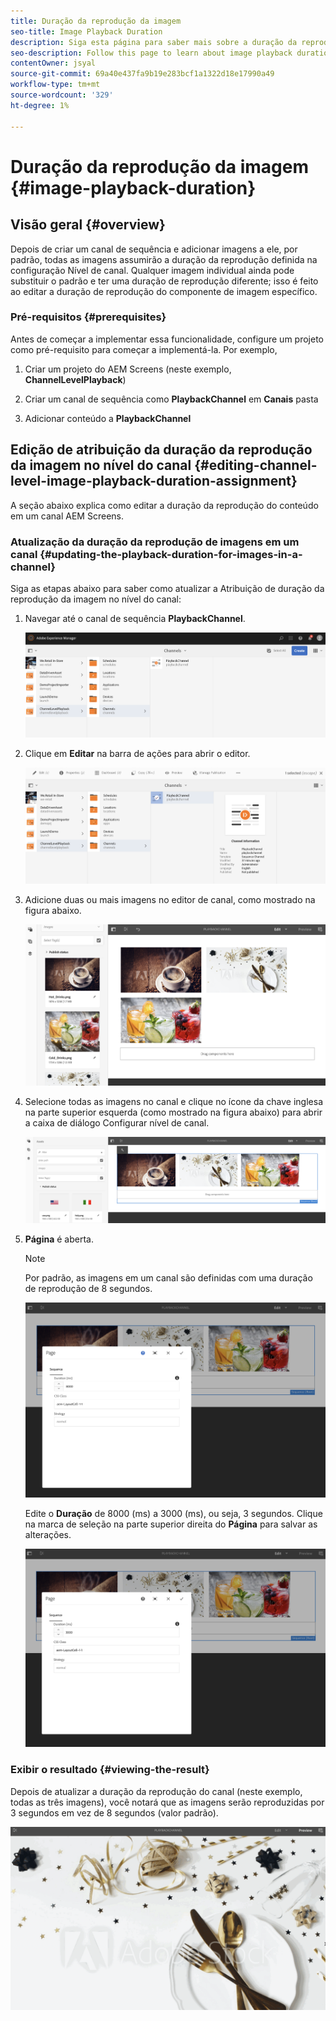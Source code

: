 ```yaml
---
title: Duração da reprodução da imagem
seo-title: Image Playback Duration
description: Siga esta página para saber mais sobre a duração da reprodução da imagem.
seo-description: Follow this page to learn about image playback duration.
contentOwner: jsyal
source-git-commit: 69a40e437fa9b19e283bcf1a1322d18e17990a49
workflow-type: tm+mt
source-wordcount: '329'
ht-degree: 1%

---
```



# Duração da reprodução da imagem {#image-playback-duration}

## Visão geral {#overview}

Depois de criar um canal de sequência e adicionar imagens a ele, por padrão, todas as imagens assumirão a duração da reprodução definida na configuração Nível de canal. Qualquer imagem individual ainda pode substituir o padrão e ter uma duração de reprodução diferente; isso é feito ao editar a duração de reprodução do componente de imagem específico.

### Pré-requisitos {#prerequisites}

Antes de começar a implementar essa funcionalidade, configure um projeto como pré-requisito para começar a implementá-la. Por exemplo,

1. Criar um projeto do AEM Screens (neste exemplo, **ChannelLevelPlayback**)

1. Criar um canal de sequência como **PlaybackChannel** em **Canais** pasta

1. Adicionar conteúdo a **PlaybackChannel**

## Edição de atribuição da duração da reprodução da imagem no nível do canal {#editing-channel-level-image-playback-duration-assignment}

A seção abaixo explica como editar a duração da reprodução do conteúdo em um canal AEM Screens.

### Atualização da duração da reprodução de imagens em um canal {#updating-the-playback-duration-for-images-in-a-channel}

Siga as etapas abaixo para saber como atualizar a Atribuição de duração da reprodução da imagem no nível do canal:

1. Navegar até o canal de sequência **PlaybackChannel**.

   ![screen_shot_2019-06-24at62818pm](assets/screen_shot_2019-06-24at62818pm.png)

1. Clique em **Editar** na barra de ações para abrir o editor.

   ![screen_shot_2019-06-24at70141pm](assets/screen_shot_2019-06-24at70141pm.png)

1. Adicione duas ou mais imagens no editor de canal, como mostrado na figura abaixo.

   ![screen_shot_2019-06-24at90534pm](assets/screen_shot_2019-06-24at90534pm.png)

1. Selecione todas as imagens no canal e clique no ícone da chave inglesa na parte superior esquerda (como mostrado na figura abaixo) para abrir a caixa de diálogo Configurar nível de canal.

   ![screen_shot_2019-06-25at95945am](assets/screen_shot_2019-06-25at95945am.png)

1. **Página** é aberta.

   >[!NOTE]
   >
   >Por padrão, as imagens em um canal são definidas com uma duração de reprodução de 8 segundos.

   ![screen_shot_2019-06-25at100343am](assets/screen_shot_2019-06-25at100343am.png)

   Edite o **Duração** de 8000 (ms) a 3000 (ms), ou seja, 3 segundos. Clique na marca de seleção na parte superior direita do **Página** para salvar as alterações.

   ![screen_shot_2019-06-25at101527am](assets/screen_shot_2019-06-25at101527am.png)

### Exibir o resultado {#viewing-the-result}

Depois de atualizar a duração da reprodução do canal (neste exemplo, todas as três imagens), você notará que as imagens serão reproduzidas por 3 segundos em vez de 8 segundos (valor padrão).

![channel_preview](assets/channel_preview.gif)

